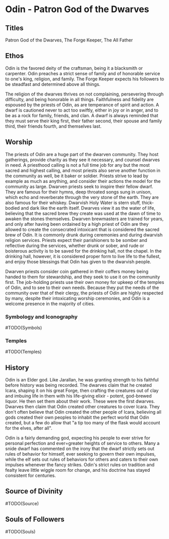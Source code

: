 # Odin - Patron God of the Dwarves

<!-- toc -->

## Titles

Patron God of the Dwarves, The Forge Keeper, The All Father

## Ethos

Odin is the favored deity of the craftsman, being it a blacksmith or carpenter. Odin preaches a strict sense of family and of honorable service to one's king, religion, and family. The Forge Keeper expects his followers to be steadfast and determined above all things.

The religion of the dwarves thrives on not complaining, persevering through difficulty, and being honorable in all things. Faithfulness and fidelity are espoused by the priests of Odin, as are temperance of spirit and action. A dwarf is cautioned never to act too swiftly, either in joy or in anger, and to be as a rock for family, friends, and clan. A dwarf is always reminded that they must serve their king first, their father second, their spouse and family third, their friends fourth, and themselves last.

## Worship

The priests of Odin are a huge part of the dwarven community. They host gatherings, provide charity as they see it necessary, and counsel dwarves in need. A priesthood calling is not a full time job for any but the most sacred and highest calling, and most priests also serve another function in the community as well, be it baker or soldier. Priests strive to lead by example as much as anything, and consider their actions the model for the community as large. Dwarven priests seek to inspire their fellow dwarf. They are famous for their hymns, deep throated songs sung in unison, which echo and reverberate through the very stone of the earth. They are also famous for their whiskey. Dwarvish Holy Water is stern stuff, thick-bodied and dark like the earth itself. Dwarves view it as the water of life, believing that the sacred brew they create was used at the dawn of time to awaken the stones themselves. Dwarven brewmasters are trained for years, and only after having been ordained by a high priest of Odin are they allowed to create the consecrated intoxicant that is considered the sacred brew of Odin. It is commonly drunk during ceremonies and during dwarvish religion services. Priests expect their parishioners to be somber and reflective during the services, whether drunk or sober, and rude or boisterous activity is to be saved for the drinking hall, not the chapel. In the drinking hall, however, it is considered proper form to live life to the fullest, and enjoy those blessings that Odin has given to the dwarvish people.

Dwarven priests consider coin gathered in their coffers money being handed to them for stewardship, and they seek to use it on the community first. The job-holding priests use their own money for upkeep of the temples of Odin, and to see to their own needs. Because they put the needs of the community over that of their clergy, the priests of Odin are highly respected by many, despite their intoxicating worship ceremonies, and Odin is a welcome presence in the majority of cities.

### Symbology and Iconography

#TODO(Symbols)

### Temples

#TODO(Temples)

## History

Odin is an Elder god. Like Jarallan, he was granting strength to his faithful before history was being recorded. The dwarves claim that he created Icara, shaping it on his great Forge, then crafting the creatures out of clay and imbuing life in them with his life-giving elixir - potent, god-brewed liquor. He then set them about their work. These were the first dwarves. Dwarves then claim that Odin created other creatures to cover Icara. They don't often believe that Odin created the other people of Icara, believing all gods created their own peoples to inhabit the perfect world that Odin created, but a few do allow that "a tip too many of the flask would account for the elves, after all".

Odin is a fairly demanding god, expecting his people to ever strive for personal perfection and ever=greater heights of service to others. Many a snide dwarf has commented on the irony that the dwarf strictly sets out rules of behavior for himself, ever seeking to govern their own impulses, while the elf sets out rules of behaviors for others and caters to their own impulses whenever the fancy strikes. Odin's strict rules on tradition and fealty leave little wiggle room for change, and his doctrine has stayed consistent for centuries.

## Source of Divinity

#TODO(Source)

## Souls of Followers

#TODO(Souls)